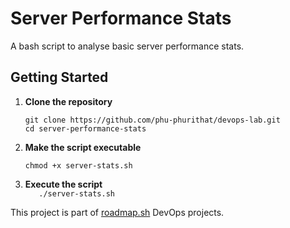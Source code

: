 # Server Performance Stats

A bash script to analyse basic server performance stats.

## Getting Started

1. **Clone the repository**

   ```
   git clone https://github.com/phu-phurithat/devops-lab.git
   cd server-performance-stats
   ```

2. **Make the script executable**
   ```
   chmod +x server-stats.sh
   ```
3. **Execute the script**  
   `   ./server-stats.sh`

This project is part of [roadmap.sh](https://roadmap.sh/projects/server-stats) DevOps projects.
